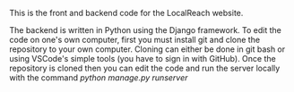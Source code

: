 This is the front and backend code for the LocalReach website.

The backend is written in Python using the Django framework. To edit the code on one's own computer, first you must install git and clone the repository to your own computer.
Cloning can either be done in git bash or using VSCode's simple tools (you have to sign in with GitHub). Once the repository is cloned then you can edit the code and run the
server locally with the command *python manage.py runserver*
